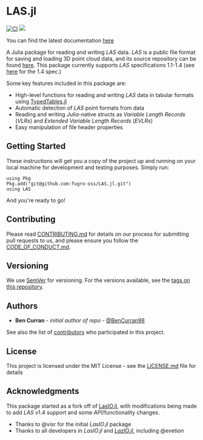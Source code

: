 # LAS.jl 

[![CI](https://github.com/fugro-oss/LAS.jl/actions/workflows/ci.yml/badge.svg?branch=main)](https://github.com/fugro-oss/LAS.jl/actions/workflows/ci.yml)
[![](https://img.shields.io/badge/docs-latest-blue.svg)](https://fugro-oss.github.io/LAS.jl/dev)

You can find the latest documentation [here](https://fugro-oss.github.io/LAS.jl/dev/)

A Julia package for reading and writing *LAS* data. *LAS* is a public file format for saving and loading 3D point cloud data, and its source repository can be found [here](https://github.com/ASPRSorg/LAS). This package currently supports *LAS* specifications 1.1-1.4 (see [here](https://www.asprs.org/wp-content/uploads/2019/03/LAS_1_4_r14.pdf) for the 1.4 spec.)

Some key features included in this package are:
* High-level functions for reading and writing *LAS* data in tabular formats using [TypedTables.jl](https://github.com/JuliaData/TypedTables.jl)
* Automatic detection of *LAS* point formats from data
* Reading and writing *Julia*-native structs as *Variable Length Records* (*VLRs*) and *Extended Variable Length Records* (*EVLRs*)
* Easy manipulation of file header properties


## Getting Started

These instructions will get you a copy of the project up and running on your local machine for development and testing purposes. Simply run:

```
using Pkg
Pkg.add("git@github.com:fugro-oss/LAS.jl.git")
using LAS
```

And you're ready to go!

## Contributing

Please read [CONTRIBUTING.md](CONTRIBUTING.md) for details on our process for submitting pull requests to us, and please ensure
you follow the [CODE_OF_CONDUCT.md](CODE_OF_CONDUCT.md).

## Versioning

We use [SemVer](http://semver.org/) for versioning. For the versions available, see the [tags on this repository](https://github.com/fugro-oss/LAS.jl/tags). 

## Authors

* **Ben Curran** - *initial author of repo* - [@BenCurran98](https://github.com/BenCurran98)

See also the list of [contributors](CONTRIBUTORS) who participated in this project.

## License

This project is licensed under the MIT License - see the [LICENSE.md](LICENSE.md) file for details

## Acknowledgments

This package started as a fork off of [LasIO.jl](https://github.com/visr/LasIO.jl), with modifications being made to add *LAS* v1.4 support and some *API*/functionality changes. 

* Thanks to @visr for the initial *LasIO.jl* package
* Thanks to all developers in *LasIO.jl* and [*LazIO.jl*](https://github.com/evetion/LazIO.jl), including @evetion